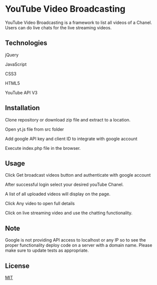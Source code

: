 # YouTube Video Broadcasting

YouTube Video Broadcasting is a framework to list all videos of a Chanel. Users can do live chats for the live streaming videos.

## Technologies 
jQuery

JavaScript

CSS3

HTML5

YouTube API V3


## Installation

Clone repository or download zip file and extract to a location.

Open yt.js file from src folder

Add google API key and client ID to integrate with google account

Execute index.php file in the browser.



## Usage
Click Get broadcast videos button and authenticate with google account

After successful login select your desired youTube Chanel.

A list of all uploaded videos will display on the page.

Click Any video to open full details 

Click on live streaming video and use the chatting functionality.

## Note
Google is not providing API access to localhost or any IP so to see the proper functionality deploy code on a server with a domain name.
Please make sure to update tests as appropriate.

## License
[MIT](https://choosealicense.com/licenses/mit/)
